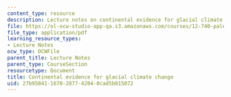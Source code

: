 ```yaml
---
content_type: resource
description: Lecture notes on continental evidence for glacial climate change.
file: https://ol-ocw-studio-app-qa.s3.amazonaws.com/courses/12-740-paleoceanography-spring-2008/27b958411670287742040cad5b015072_lec11.pdf
file_type: application/pdf
learning_resource_types:
- Lecture Notes
ocw_type: OCWFile
parent_title: Lecture Notes
parent_type: CourseSection
resourcetype: Document
title: Continental evidence for glacial climate change
uid: 27b95841-1670-2877-4204-0cad5b015072
---
```

